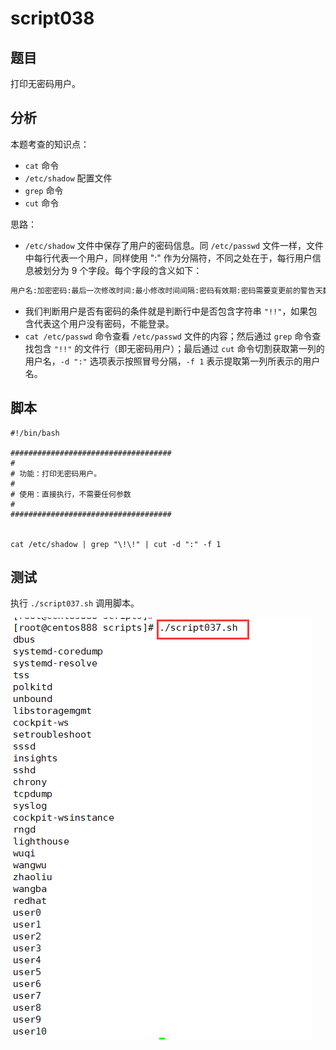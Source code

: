 # script038
## 题目

打印无密码用户。





## 分析

本题考查的知识点：

- `cat` 命令
- `/etc/shadow` 配置文件
- `grep` 命令
- `cut` 命令

思路：

- `/etc/shadow` 文件中保存了用户的密码信息。同 `/etc/passwd` 文件一样，文件中每行代表一个用户，同样使用 ":" 作为分隔符，不同之处在于，每行用户信息被划分为 9 个字段。每个字段的含义如下：

```bash
用户名:加密密码:最后一次修改时间:最小修改时间间隔:密码有效期:密码需要变更前的警告天数:密码过期后的宽限时间:账号失效时间:保留字段
```

- 我们判断用户是否有密码的条件就是判断行中是否包含字符串 `"!!"`，如果包含代表这个用户没有密码，不能登录。
- `cat /etc/passwd` 命令查看 `/etc/passwd` 文件的内容；然后通过 `grep` 命令查找包含 `"!!"` 的文件行（即无密码用户）；最后通过 `cut` 命令切割获取第一列的用户名，`-d ":"` 选项表示按照冒号分隔，`-f 1` 表示提取第一列所表示的用户名。





## 脚本

```shell
#!/bin/bash

####################################
#
# 功能：打印无密码用户。
#
# 使用：直接执行，不需要任何参数
#
####################################


cat /etc/shadow | grep "\!\!" | cut -d ":" -f 1
```





## 测试

执行 `./script037.sh` 调用脚本。

![image-20220605005115338](image-script037/image-20220605005115338.png)

